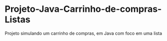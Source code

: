 # Projeto-Java-Carrinho-de-compras-Listas
Projeto simulando um carrinho de compras, em Java com foco em uma lista
